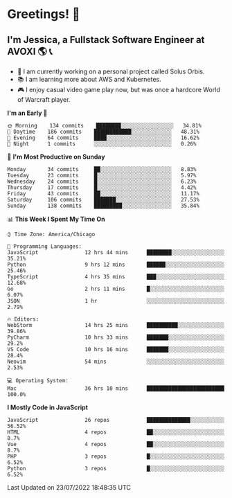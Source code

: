 # Greetings! 🧠

## I'm Jessica, a Fullstack Software Engineer at AVOXI 🌎 📞

- 🌟 I am currently working on a personal project called Solus Orbis.
- 📚 I am learning more about AWS and Kubernetes.
- 🎮 I enjoy casual video game play now, but was once a hardcore World of Warcraft player.

<!--START_SECTION:waka-->
**I'm an Early 🐤** 

```text
🌞 Morning    134 commits    ████████░░░░░░░░░░░░░░░░░   34.81% 
🌆 Daytime    186 commits    ████████████░░░░░░░░░░░░░   48.31% 
🌃 Evening    64 commits     ████░░░░░░░░░░░░░░░░░░░░░   16.62% 
🌙 Night      1 commits      ░░░░░░░░░░░░░░░░░░░░░░░░░   0.26%

```
📅 **I'm Most Productive on Sunday** 

```text
Monday       34 commits     ██░░░░░░░░░░░░░░░░░░░░░░░   8.83% 
Tuesday      23 commits     █░░░░░░░░░░░░░░░░░░░░░░░░   5.97% 
Wednesday    24 commits     █░░░░░░░░░░░░░░░░░░░░░░░░   6.23% 
Thursday     17 commits     █░░░░░░░░░░░░░░░░░░░░░░░░   4.42% 
Friday       43 commits     ██░░░░░░░░░░░░░░░░░░░░░░░   11.17% 
Saturday     106 commits    ███████░░░░░░░░░░░░░░░░░░   27.53% 
Sunday       138 commits    █████████░░░░░░░░░░░░░░░░   35.84%

```


📊 **This Week I Spent My Time On** 

```text
⌚︎ Time Zone: America/Chicago

💬 Programming Languages: 
JavaScript               12 hrs 44 mins      ████████░░░░░░░░░░░░░░░░░   35.21% 
Python                   9 hrs 12 mins       ██████░░░░░░░░░░░░░░░░░░░   25.46% 
TypeScript               4 hrs 35 mins       ███░░░░░░░░░░░░░░░░░░░░░░   12.68% 
Go                       2 hrs 11 mins       █░░░░░░░░░░░░░░░░░░░░░░░░   6.07% 
JSON                     1 hr                ░░░░░░░░░░░░░░░░░░░░░░░░░   2.79%

🔥 Editors: 
WebStorm                 14 hrs 25 mins      ██████████░░░░░░░░░░░░░░░   39.86% 
PyCharm                  10 hrs 33 mins      ███████░░░░░░░░░░░░░░░░░░   29.2% 
VS Code                  10 hrs 16 mins      ███████░░░░░░░░░░░░░░░░░░   28.4% 
Neovim                   54 mins             ░░░░░░░░░░░░░░░░░░░░░░░░░   2.53%

💻 Operating System: 
Mac                      36 hrs 10 mins      █████████████████████████   100.0%

```

**I Mostly Code in JavaScript** 

```text
JavaScript               26 repos            ██████████████░░░░░░░░░░░   56.52% 
HTML                     4 repos             ██░░░░░░░░░░░░░░░░░░░░░░░   8.7% 
Vue                      4 repos             ██░░░░░░░░░░░░░░░░░░░░░░░   8.7% 
PHP                      3 repos             █░░░░░░░░░░░░░░░░░░░░░░░░   6.52% 
Python                   3 repos             █░░░░░░░░░░░░░░░░░░░░░░░░   6.52%

```



 Last Updated on 23/07/2022 18:48:35 UTC
<!--END_SECTION:waka-->

<!--
**jessikuh/jessikuh** is a ✨ _special_ ✨ repository because its `README.md` (this file) appears on your GitHub profile.

Here are some ideas to get you started:

- 🔭 I’m currently working on ...
- 🌱 I’m currently learning ...
- 👯 I’m looking to collaborate on ...
- 🤔 I’m looking for help with ...
- 💬 Ask me about ...
- 📫 How to reach me: ...
- 😄 Pronouns: ...
- ⚡ Fun fact: ...
-->
